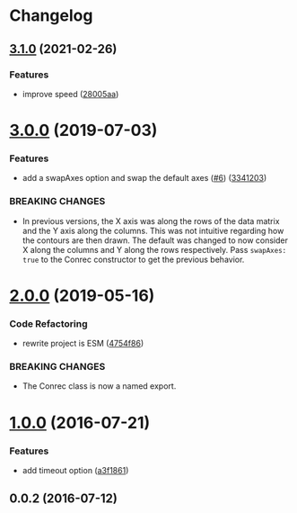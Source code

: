 # Changelog

## [3.1.0](https://github.com/mljs/conrec/compare/v3.0.0...v3.1.0) (2021-02-26)


### Features

* improve speed ([28005aa](https://github.com/mljs/conrec/commit/28005aa2a3ce465d21793461155c642920ce526c))

# [3.0.0](https://github.com/mljs/conrec/compare/v2.0.0...v3.0.0) (2019-07-03)


### Features

* add a swapAxes option and swap the default axes ([#6](https://github.com/mljs/conrec/issues/6)) ([3341203](https://github.com/mljs/conrec/commit/3341203))


### BREAKING CHANGES

* In previous versions, the X axis was along the rows of the data matrix
and the Y axis along the columns. This was not intuitive regarding how
the contours are then drawn. The default was changed to now consider X
along the columns and Y along the rows respectively.
Pass `swapAxes: true` to the Conrec constructor to get the previous
behavior.



# [2.0.0](https://github.com/mljs/conrec/compare/v1.0.0...v2.0.0) (2019-05-16)


### Code Refactoring

* rewrite project is ESM ([4754f86](https://github.com/mljs/conrec/commit/4754f86))


### BREAKING CHANGES

* The Conrec class is now a named export.



<a name="1.0.0"></a>
# [1.0.0](https://github.com/mljs/conrec/compare/v0.0.2...v1.0.0) (2016-07-21)


### Features

* add timeout option ([a3f1861](https://github.com/mljs/conrec/commit/a3f1861))



<a name="0.0.2"></a>
## 0.0.2 (2016-07-12)



